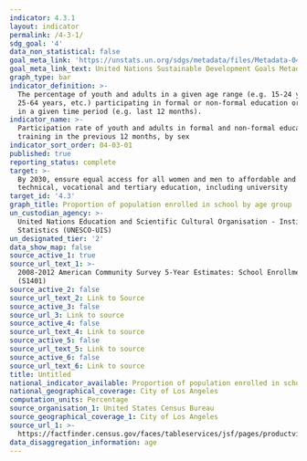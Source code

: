 ```yaml
---
indicator: 4.3.1
layout: indicator
permalink: /4-3-1/
sdg_goal: '4'
data_non_statistical: false
goal_meta_link: 'https://unstats.un.org/sdgs/metadata/files/Metadata-04-03-01.pdf'
goal_meta_link_text: United Nations Sustainable Development Goals Metadata (PDF 210 KB)
graph_type: bar
indicator_definition: >-
  The percentage of youth and adults in a given age range (e.g. 15-24 years,
  25-64 years, etc.) participating in formal or non-formal education or training
  in a given time period (e.g. last 12 months).
indicator_name: >-
  Participation rate of youth and adults in formal and non-formal education and
  training in the previous 12 months, by sex
indicator_sort_order: 04-03-01
published: true
reporting_status: complete
target: >-
  By 2030, ensure equal access for all women and men to affordable and quality
  technical, vocational and tertiary education, including university
target_id: '4.3'
graph_title: Proportion of population enrolled in school by age group
un_custodian_agency: >-
  United Nations Education and Scientific Cultural Organisation - Institute of
  Statistics (UNESCO-UIS)
un_designated_tier: '2'
data_show_map: false
source_active_1: true
source_url_text_1: >-
  2008-2012 American Community Survey 5-Year Estimates: School Enrollment
  (S1401)
source_active_2: false
source_url_text_2: Link to Source
source_active_3: false
source_url_3: Link to source
source_active_4: false
source_url_text_4: Link to source
source_active_5: false
source_url_text_5: Link to source
source_active_6: false
source_url_text_6: Link to source
title: Untitled
national_indicator_available: Proportion of population enrolled in school by age group
national_geographical_coverage: City of Los Angeles
computation_units: Percentage
source_organisation_1: United States Census Bureau
source_geographical_coverage_1: City of Los Angeles
source_url_1: >-
  https://factfinder.census.gov/faces/tableservices/jsf/pages/productview.xhtml?src=bkmk
data_disaggregation_information: age
---
```

